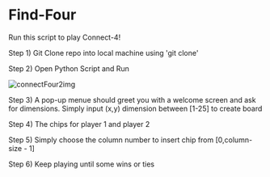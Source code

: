 # Find-Four
Run this script to play Connect-4!

Step 1) Git Clone repo into local machine using 'git clone'

Step 2) Open Python Script and Run

![connectFour2img](https://user-images.githubusercontent.com/110858892/191426699-0c05e47b-9fd6-413e-a270-9263d5b61dec.png)

Step 3) A pop-up menue should greet you with a welcome screen and ask for dimensions. Simply input (x,y) dimension between [1-25] to create board

Step 4) The chips for player 1 and player 2

Step 5) Simply choose the column number to insert chip from [0,column-size - 1]

Step 6) Keep playing until some wins or ties
